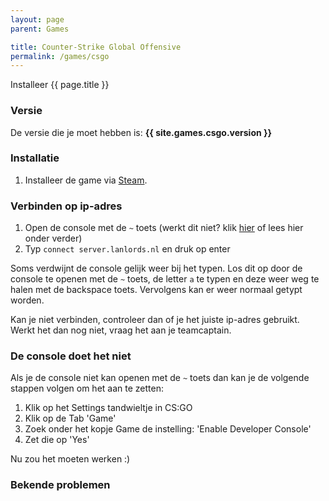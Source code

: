 ```yaml
---
layout: page
parent: Games

title: Counter-Strike Global Offensive
permalink: /games/csgo
---
```


Installeer {{ page.title }}

### Versie

De versie die je moet hebben is: **{{ site.games.csgo.version }}**

### Installatie

1. Installeer de game via [Steam](steam://rungameid/730).

### Verbinden op ip-adres

1. Open de console met de `~` toets (werkt dit niet? klik [hier](#de-console-doet-het-niet) of lees hier onder verder)
2. Typ `connect server.lanlords.nl` en druk op enter

Soms verdwijnt de console gelijk weer bij het typen. Los dit op door de console
te openen met de `~` toets, de letter `a` te typen en deze weer weg te halen met
de backspace toets. Vervolgens kan er weer normaal getypt worden.

Kan je niet verbinden, controleer dan of je het juiste ip-adres gebruikt. Werkt
het dan nog niet, vraag het aan je teamcaptain.

### De console doet het niet

Als je de console niet kan openen met de `~` toets dan kan je de volgende stappen volgen om het aan te zetten:

1. Klik op het Settings tandwieltje in CS:GO
2. Klik op de Tab 'Game'
3. Zoek onder het kopje Game de instelling: 'Enable Developer Console'
4. Zet die op 'Yes'

Nu zou het moeten werken :)

### Bekende problemen
